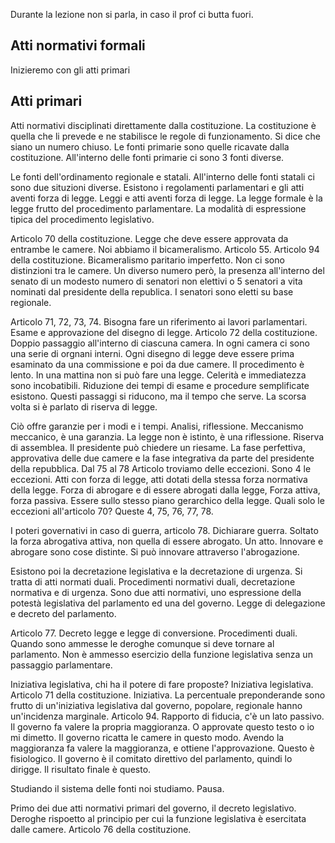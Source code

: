 Durante la lezione non si parla, in caso il prof ci butta fuori. 

## Atti normativi formali

Inizieremo con gli atti primari

## Atti primari

Atti normativi disciplinati direttamente dalla costituzione. La costituzione è quella che li prevede e ne stabilisce le regole di funzionamento. Si dice che siano un numero chiuso. Le fonti primarie sono quelle ricavate dalla costituzione. All'interno delle fonti primarie ci sono 3 fonti diverse.

Le fonti dell'ordinamento regionale e statali. All'interno delle fonti statali ci sono due situzioni diverse. Esistono i regolamenti parlamentari e gli atti aventi forza di legge. Leggi e atti aventi forza di legge. La legge formale è la legge frutto del procedimento parlamentare. La modalità di espressione tipica del procedimento legislativo. 

Articolo 70 della costituzione. Legge che deve essere approvata da entrambe le camere. Noi abbiamo il bicameralismo. Articolo 55. Articolo 94 della costituzione. Bicameralismo paritario imperfetto. Non ci sono distinzioni tra le camere. Un diverso numero però, la presenza all'interno del senato di un modesto numero di senatori non elettivi o 5 senatori a vita nominati dal presidente della republica. I senatori sono eletti su base regionale.

Articolo 71, 72, 73, 74. Bisogna fare un riferimento ai lavori parlamentari. Esame e approvazione del disegno di legge. Articolo 72 della costituzione. Doppio passaggio all'interno di ciascuna camera. In ogni camera ci sono una serie di orgnani interni. Ogni disegno di legge deve essere prima esaminato da una commissione e poi da due camere. Il procedimento è lento. In una mattina non si può fare una legge. Celerità e immediatezza sono incobatibili. Riduzione dei tempi di esame e procedure semplificate esistono. Questi passaggi si riducono, ma il tempo che serve. La scorsa volta si è parlato di riserva di legge. 

Ciò offre garanzie per i modi e i tempi. Analisi, riflessione. Meccanismo meccanico, è una garanzia. La legge non è istinto, è una riflessione. Riserva di assemblea. Il presidente può chiedere un riesame. La fase perfettiva, approvativa delle due camere e la fase integrativa da parte del presidente della repubblica. Dal 75 al 78 Articolo troviamo delle eccezioni. Sono 4 le eccezioni. Atti con forza di legge, atti dotati della stessa forza normativa della legge. Forza di abrogare e di essere abrogati dalla legge, Forza attiva, forza passiva. Essere sullo stesso piano gerarchico della legge. Quali solo le eccezioni all'articolo 70? Queste 4, 75, 76, 77, 78.


I poteri governativi in caso di guerra, articolo 78. Dichiarare guerra. Soltato la forza abrogativa attiva, non quella di essere abrogato. Un atto. Innovare e abrogare sono cose distinte. Si può innovare attraverso l'abrogazione.

Esistono poi la decretazione legislativa e la decretazione di urgenza. Si tratta di atti normati duali. Procedimenti normativi duali, decretazione normativa e di urgenza. Sono due atti normativi, uno espressione della potestà legislativa del parlamento ed una del governo. Legge di delegazione e decreto del parlamento.

Articolo 77. Decreto legge e legge di conversione. Procedimenti duali. Quando sono ammesse le deroghe comunque si deve tornare al parlamento. Non è ammesso esercizio della funzione legislativa senza un passaggio parlamentare. 


Iniziativa legislativa, chi ha il potere di fare proposte? Iniziativa legislativa. Articolo 71 della costituzione. Iniziativa. La percentuale preponderande sono frutto di un'iniziativa legislativa dal governo, popolare, regionale hanno un'incidenza marginale. Articolo 94. Rapporto di fiducia, c'è un lato passivo. Il governo fa valere la propria maggioranza. O approvate questo testo o io mi dimetto. Il governo ricatta le camere in questo modo. Avendo la maggioranza fa valere la maggioranza, e ottiene l'approvazione. Questo è fisiologico. Il governo è il comitato direttivo del parlamento, quindi lo dirigge. Il risultato finale è questo.

Studiando il sistema delle fonti noi studiamo. Pausa.

Primo dei due atti normativi primari del governo, il decreto legislativo. Deroghe rispoetto al principio per cui la funzione legislativa è esercitata dalle camere. Articolo 76 della costituzione. 
